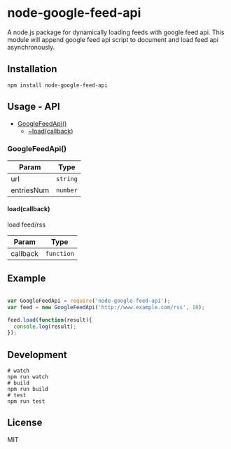 # node-google-feed-api

A node.js package for dynamically loading feeds with google feed api.
This module will append google feed api script to document and load feed api asynchronously.

## Installation

```
npm install node-google-feed-api
```

## Usage - API


* [GoogleFeedApi()](#module-constructor)
    * [~load(callback)](#module-method-load)
  
  
<a name="module-constructor"></a>
### GoogleFeedApi()

| Param | Type |
| --- | --- |
| url | <code>string</code> | 
| entriesNum | <code>number</code> | 


<a name="module-method-load"></a>
#### load(callback)

load feed/rss

| Param | Type |
| --- | --- |
| callback | <code>function</code> | 


## Example

```js

var GoogleFeedApi = require('node-google-feed-api');
var feed = new GoogleFeedApi('http://www.example.com/rss', 10);

feed.load(function(result){
  console.log(result);
});


```

## Development

```
# watch
npm run watch
# build
npm run build
# test
npm run test
```

## License

MIT